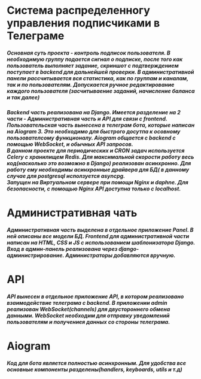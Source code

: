 <h1>Система распределенногу управления подписчиками в Телеграме</h1>
<h5>Основная суть проекта - контроль подписок пользователя. В необходимую группу подается сигнал о подписке, после того как пользователь выполняет задание, скриншот с подтверждением поступает в backend для дальнейшей проверки. В административной панели рассчитывается вся статистика, как по группам и каналам, так и по пользователям. Допускается ручное редактирование каждого пользователя (засчитываение заданий, начисление баланса и так далее)</h5>

<h5>Backend часть реализована на Django. Имеется разделение на 2 части - Административная часть и API для связи с frontend. Пользовательская часть вынесена в телеграм бота, которые написан на Aiogram 3. Это необходимо для быстрого досутпа к осовному пользователсому функционалу. Aiogram общается с backend с помощью WebSocket, и обычных API запросов. <br>В данном проекте для периодических и CRON задач используется Celery с хранилищем Redis. Для максимальной скорости работу весь код(насколько это возможно в Django) реализован асинхронно. Для работу ему необходимы асинхронные драйвера для БД( в данному случае для postgresql исползуется asyncpg.<br>Запущен на Виртуальном сервере при помощи Nginx и daphne. Для безопасности, с помощью Nginx API доступна только с localhost.</h5>
<h1>Административная чать</h1>
<h5>Административная часть выделена в отдельное приложение Panel. В ней описаны все модели БД. Frontend для административной части написан на HTML, CSS и JS с 
использованием шаблонизатора Django. Вход в админ-панель реализована через django-администрирование. Администраторы добавляются вручную.</h5>
<h1>API</h1>
<h5>API вынесен в отдельное приложение API, в котором реализовано взаимодействие телеграма с backend. В приложении admin реализован WebSocket(channels) для двустороннего обмена данными. WebSocket необходим для отправку уведомлений пользователям и получениея данных со стороны телеграма.</h5>
<h1>Aiogram</h1>
<h5>Код для бота является полностью асинхронным. Для удобства все основные компоненты разделены(handlers, keyboards, utils и т.д)</h5>
